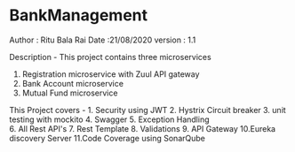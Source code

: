 # BankManagement
 Author : Ritu Bala Rai
 Date :21/08/2020
 version : 1.1

 Description - This project contains three microservices 
 1. Registration microservice with Zuul API gateway
 2. Bank Account microservice
 3. Mutual Fund microservice
 
 This Project covers -
       1. Security using JWT
       2. Hystrix Circuit breaker
       3. unit testing with mockito 
       4. Swagger
       5. Exception Handling  
       6. All Rest API's 
       7. Rest Template
       8. Validations
       9. API Gateway 
       10.Eureka discovery Server
       11.Code Coverage using SonarQube
